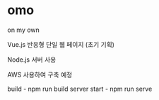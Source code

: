 # omo
on my own

Vue.js 반응형 단일 웹 페이지 (초기 기획) 

Node.js 서버 사용

AWS 사용하여 구축 예정


build - npm run build
server start - npm run serve
